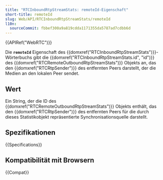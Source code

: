 ```yaml
---
title: "RTCInboundRtpStreamStats: remoteId-Eigenschaft"
short-title: remoteId
slug: Web/API/RTCInboundRtpStreamStats/remoteId
l10n:
  sourceCommit: fbbef300a9a819cdda1171355da5787ad7cdbb6d
---
```


{{APIRef("WebRTC")}}

Die **`remoteId`** Eigenschaft des {{domxref("RTCInboundRtpStreamStats")}}-Wörterbuchs gibt die {{domxref("RTCInboundRtpStreamStats.id", "id")}} des {{domxref("RTCRemoteOutboundRtpStreamStats")}} Objekts an, das den {{domxref("RTCRtpSender")}} des entfernten Peers darstellt, der die Medien an den lokalen Peer sendet.

## Wert

Ein String, der die ID des {{domxref("RTCRemoteOutboundRtpStreamStats")}} Objekts enthält, das den {{domxref("RTCRtpSender")}} des entfernten Peers für die durch dieses Statistikobjekt repräsentierte Synchronisationsquelle darstellt.

## Spezifikationen

{{Specifications}}

## Kompatibilität mit Browsern

{{Compat}}
